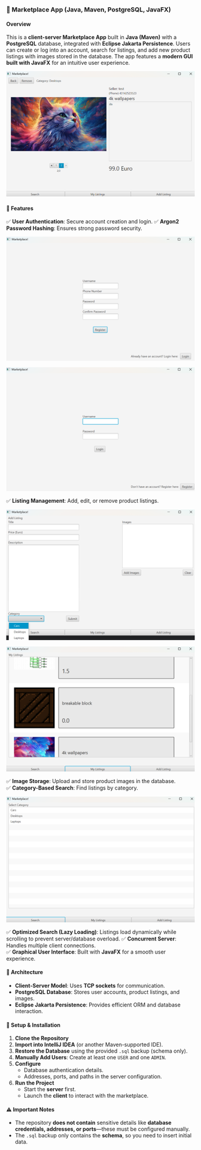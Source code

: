 ### 🛒 Marketplace App (Java, Maven, PostgreSQL, JavaFX)

#### Overview  
This is a **client-server Marketplace App** built in **Java (Maven)** with a **PostgreSQL** database, integrated with **Eclipse Jakarta Persistence**. Users can create or log into an account, search for listings, and add new product listings with images stored in the database. The app features a **modern GUI built with JavaFX** for an intuitive user experience.

![Product Screen](images/ProductPage.png)

#### 🔹 Features  
✅ **User Authentication**: Secure account creation and login.
✅ **Argon2 Password Hashing**: Ensures strong password security.  
  
![Register Screen](images/RegisterPage.png)

![Login Screen](images/LoginPage.png)


✅ **Listing Management**: Add, edit, or remove product listings.  

![Add Product Screen](images/AddProductPage.png)

![My Listings Screen](images/MyListingsPage.png)


✅ **Image Storage**: Upload and store product images in the database.  
✅ **Category-Based Search**: Find listings by category.

![Search Screen](images/SearchPage.png)

✅ **Optimized Search (Lazy Loading)**: Listings load dynamically while scrolling to prevent server/database overload. 
✅ **Concurrent Server**: Handles multiple client connections.  
✅ **Graphical User Interface**: Built with **JavaFX** for a smooth user experience.  

#### 🏦 Architecture  
- **Client-Server Model**: Uses **TCP sockets** for communication.  
- **PostgreSQL Database**: Stores user accounts, product listings, and images.  
- **Eclipse Jakarta Persistence**: Provides efficient ORM and database interaction.  

#### 🚀 Setup & Installation  
1. **Clone the Repository**  
2. **Import into IntelliJ IDEA** (or another Maven-supported IDE).  
3. **Restore the Database** using the provided `.sql` backup (schema only).  
4. **Manually Add Users**: Create at least one `USER` and one `ADMIN`.  
5. **Configure**  
   - Database authentication details.  
   - Addresses, ports, and paths in the server configuration.  
6. **Run the Project**  
   - Start the **server** first.  
   - Launch the **client** to interact with the marketplace.  

#### ⚠️ Important Notes  
- The repository **does not contain** sensitive details like **database credentials, addresses, or ports**—these must be configured manually.  
- The `.sql` backup only contains the **schema**, so you need to insert initial data.  

